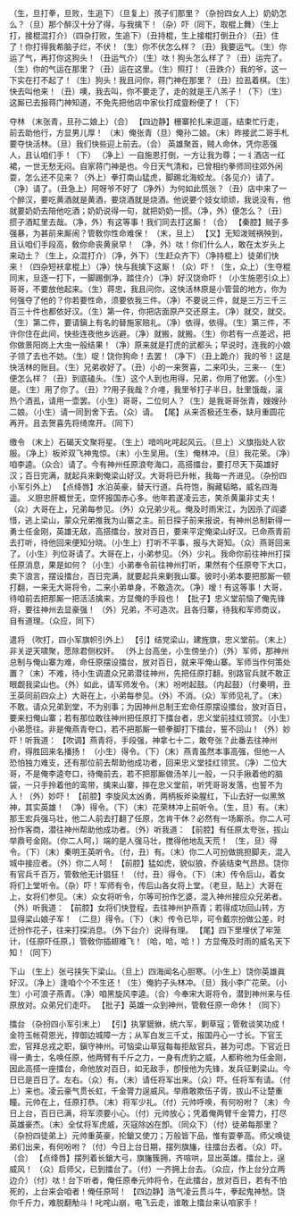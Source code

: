 <!-- { "loadSidebar": true } -->
（生，旦打拳，旦败，生追下）（旦复上）孩子们那里？（杂扮四女人上）奶奶怎么？（旦）那个醉汉十分了得，与我擒下！（杂）吓（同下，取棍上舞）（生上打，接棍混打介）（四杂打败，生追下）（丑持棍，生上接棍打倒丑介）（丑）住了！你打得我希脑子烂，不伏！（生）你不伏怎么样？（丑）我要运气。（生）你运了气，再打你这狗头！（丑运气介）（生）呔！狗头怎么样了？（丑）运完了。（生）你的气运在那里？（丑）运在这里。（生）照打！（丑跌介）我的爷，这一下实在打不起了！（生）狗头！我且问你，蒋门神在那里？（丑）拉厾着棋。（生）快去叫他来！（丑）噢，我去叫，你不要走了，走的就是王八羔子！（下）（生）这厮已去报蒋门神知道，不免先把他店中家伙打成韲粉便了！（下）
 
夺林
（末张青，旦孙二娘上）（合）
【四边静】栅寨抡扎来逗遛，结束忙行走，前去助他行，方显男儿厚！
（末）俺张青（旦）俺孙二娘。（末）昨接武二哥手札要夺快活林。（旦）我们快些迎上前去。（合）
英雄聚首，贼人命休，凭你恶强人，且认咱们手！（下）
（净上）一自施恩打倒，一方让我为尊；一丬酒店一红裙，一世无愁无闷。自家蒋门神是也。今日天气清和，已曾相约拳师同往郊外闲耍，怎么还不见来？（外上）拳打南山猛虎，脚踢北海蛟龙。（各见介）请了。（净）请了。（丑急上）阿呀爷不好了（净外）为何如此慌张？（丑）店中来了一个醉汉，要吃黄酒就是黄酒，要烧酒就是烧酒。他说要个妓女顽顽，我说没有，他就要奶奶去陪他吃酒；奶奶说得一句，就把奶奶一掼。（净，外）便怎么？（丑）掼子酒缸里去哉。（净，外）有这等事！我们同去打这厮！（合）
【秦腔】贼子多强暴，为甚前来厮闹？管敎你性命难保！
（末，旦上）
【又】无知泼贼祸殃到，且认咱们手段高，敎你命丧黄泉早！
（净，外）呔！你们什么人，敢在太岁头上来动土？（生上，众混打介）（净，外下）（生赶众齐下）（净持棍上）徒弟们快来！（四杂短袄拿棍上）（净）快与我擒下这厮！（众）吓！（生，众上）（生夺棍同末，旦逐一打下，一脚踢倒净，踏住介）（净）好汉饶命吓！（小生施恩引众上）哥哥，不要放他起来。（生）蒋忠，我且问你，这快活林原是小管营的地方，你为何强夺了他的？你若要性命，须要依我三件。（净）不要说三件，就是三万三千三百三十件也都依好汉。（生）第一件，你把店面原产交还原主。（净）就交，就交。（生）第二件，要请鎭上有名的替施家赔礼。（净）依得，依得。（生）第三件，不许你住在此间，快些连夜他乡远避。（净）就搬，就搬。（生）你若有一点差迟，把你做景阳岗上大虫一般结果！（净）原来就是打虎的武都头；早说时，连我的小娘子领了去也不妨。（生）哫！饶你狗命！去罢！（净下）（丑上跪介）我的爷！这是快活林的账目。（生）兄弟收好了。（丑）小的一来贺喜，二来叩头，三来--（生）便怎么样？（丑）到底磕头。（生）这个人到也用得，兄弟，你用了他罢。（小生）是。（生）用了你了。（丑）??用子我哉？介嚜，我里爷打子半日，肚里饿哉，滚热个酒厾，请用一壶罢。（小生）哥哥，二位何人？（生）是我哥哥张青，嫂嫂孙二娘。（小生）请一同到舍下去。（众）请。
【尾】从来否极还生泰，缺月重圆花再开。且去贺喜先将绮席开。（同下）
 
缴令
（末上）石碣天文聚将星。（生上）喑呜叱咤起风云。（旦上）义旗指处人钦服。（净上）板斧双飞神鬼惊。（末）小生吴用。（生）俺林冲。（旦）我花荣。（净）咱李逵。（众合）请了。今有神州任原浪夸海口，高搭擂台，要打尽天下英雄好汉；百日完满，就起兵来剿俺梁山好汉。大哥将已升帐，我每一齐进见。（杂扮四小军引外上）
【点绛唇】水泊英豪，替天行道。兵符饱，胸藏韬略，威名四海遥。
义胆忠肝概世无，空怀报国赤心多。他年若遂凌云志，笑杀黄巢非丈夫！（众）大哥在上，兄弟每参见。（外）众兄弟少礼。俺及时雨宋江，为因杀了阎婆惜，逃上梁山，蒙众兄弟推我为山寨之主。前日探子前来报说，有神州总制新得一勇士任金刚，英雄无敌，高搭擂台，放对百日，要来平定俺梁山好汉。已命燕青前去打听，待他回来便知分晓。（小生上）打听不平事，报与大哥知。（众）燕哥回来了。（小生）列位哥请了。大哥在上，小弟参见。（外）少礼。我命你前往神州打探任原消息，果是如何？（小生）小弟奉令前往神州打听，果然有个任原夸下大口，卖下浪言，摆设擂台，百日完满，就要起兵来剿我山寨。彼时小弟本要把那厮一顿打翻，一来无大哥将令，二来小弟单身，不敢造次。（净）嗳！有这等事！大哥，待咱前去把那厮一把活活擒来，方显俺的手段也！
【批子】忠义堂前恼了俺先锋将，要往神州去显豪强！
（外）兄弟，不可造次。且各归寨，待我和军师商议，自有道理。（众应，同下）
 
遣将 
（吹打，四小军旗帜引外上）
【引】结党梁山，建旌旗，忠义堂前。（末上）非关逆天啸聚，愿除君侧权奸。
（外上台高坐，小生傍坐介）（外）军师，那神州总制与俺山寨为难，命任原摆设擂台，放对百日，就来平俺山寨。军师当作何策处置？（末）不难，待小生调遣众兄弟潜往神州，先把任原打翻，别路官兵就不敢正眼觑我梁山也。（外）如此，请军师发令。（末）吩咐起鼓。（内起鼓）（付秦明，丑王英同前四众上）大哥在上，小弟每参见。（外）不消。（众）军师见礼了。（末）不敢。请众兄弟到堂，不为别事；为因神州总制王宏命任原摆设擂台，放对百日，要来扫俺山寨；若有那位敢往神州把任原打下擂台者，忠义堂前挂红领赏。（小生）小弟愿往。非是俺燕青夸口，若不把那厮一顿拳脚打下擂台，誓不回山！（外）妙吓！听我道：
【吹调】燕青将，手段强，神拿七十二，敢夸张？此番去往神州府，得胜回来名播扬！
（小生）得令。（下）（末）燕青虽然本事高强，但他一人恐怕独力难支，还有那位前去帮助他成功者，回来忠义堂挂红领赏。（净）二位大哥，不是俺李逵夸口，待俺前去，若不把那厮做汤羊儿一般，一只手揪着他的脑袋，一只手拎着他的鸾带，擒来山寨，摔在忠义堂前，听凭哥哥发落，也誓不为人！（外）妙吓！
【前腔】李旋风太凶勇，两柄板斧染腥红，下山去好一似黑煞神，其实英雄！
（净）得令。（下）（末）花荣林冲上前听令。（生，旦）有。（末）那王宏兵强马壮，他二人前去打翻了任原，怎肯干休？必然有一场厮杀。你二人可扮作客商，潜往神州帮助他成功者。（外）听我道：
【前腔】有任原太夸张，拔山举鼎号金刚。〔你二人呵，〕端的是人强马壮，搅得他地乱天荒！
（生，旦）得令。（下）（末）秦明王英听令。（付，丑）有。（末）你二人可扮做挑担脚夫，混入城中接应者。（外）你二人呵！
【前腔】猛如虎，貌似狼，乔装结束气昂昂。饶你有官兵千百万，管敎他无计猖狂！
（付，丑）得令。（下）（末）传令后山，着女将们上堂听令。（杂）吓！军师有令，传后山各女将上堂。（老旦，贴上）大哥在上，女将们参见。（末）众女将听令，尔等可扮作乞婆，混入神州接应众兄弟者。（外）听我道：
【前腔】女将们快登程，去往神州护燕青；若得成功回山转，方显得梁山娘子军！
（二旦）得令。（下）（末）传令已毕，可令戴宗扮做公差，时迁扮作花子，往来打探消息。（外下台介）说得有理。
【尾】四下里埋伏了牢笼计，〔任原吓任原，〕管敎你插翅难飞！〔哈，哈，哈！〕方显俺及时雨的威名天下知！（同下）
 
下山
（生上）张弓挟矢下梁山。（旦上）四海闻名心胆寒。（小生上）饶你英雄眞好汉。（净上）逢咱个个不生还！（生）俺豹子头林冲。（旦）我小李广花荣。（小生）小可浪子燕青。（净）咱黑旋风李逵。（合）今奉宋大哥将令，潜到神州来与任原放对。众弟兄们走吓。
【批子】英雄一众到神州，管敎任原一命休！（同下）
 
擂台
（杂扮四小军引末上）
【引】执掌貔貅，统六军，剿草寇；管敎谈笑功成！
金符玉帐荷恩光，捍御边城障一方；从军白发三千丈，报国丹心一寸长。下官王宏，官拜总戎之职，鎭守神州。可恼梁山草寇每每拒敌官兵，甚为可虑。下官近日得一勇士，名唤任原，他两臂有千斤之力，一身有虎豹之威，人都称他为任金刚，因此高搭一座擂台，命他放对百日，如无敌手，卽授他为先锋，发兵征剿梁山。今日已是百日了。左右。（众）有。（末）请任将军出来。（众）吓。任将军有请。（付上）来也。凌云豪气贯长虹，千金膂力逞威风。举鼎敢欺伍子胥，拔山不让楚重瞳。元帅在上，任原打恭。（末）将军少礼。（付）元帅呼唤，有何吩咐？（末）今日上台，百日已满，将军须要小心。（付）元帅放心；凭着俺两臂千金膂力，打尽英雄豪杰。（末）全仗将军虎威，灭寇除凶在卽。（同众下）（付）徒弟每那里？（杂扮四徒弟上）元帅重英豪，抡鎗又使刀；万般皆下品，惟有耍拳高。师父唤徒弟们出来，有何吩咐？（付）今日上台日期，摆列旗旛，往擂台去者。（众）吓。（合）
【点绛唇】摆列着长鎗大弓，旗旛簇拥，齐喧哄，显出英雄。擂台上，逞威风！
（众）启师父，已到擂台了。（付）一齐拥上台去。（众应，作上台分立两边介）（付）呔！台下听者，俺任原奉元帅将令，在此擂台，放对百日，若有不怕死的，上台来会咱者！俺任原呵！
【四边静】浩气凌云贯斗牛，拳起鬼神愁。饶你千斤力，难脱翻觔斗！叱咤山崩，电飞云走，谁敢上擂台来认咱家手！
